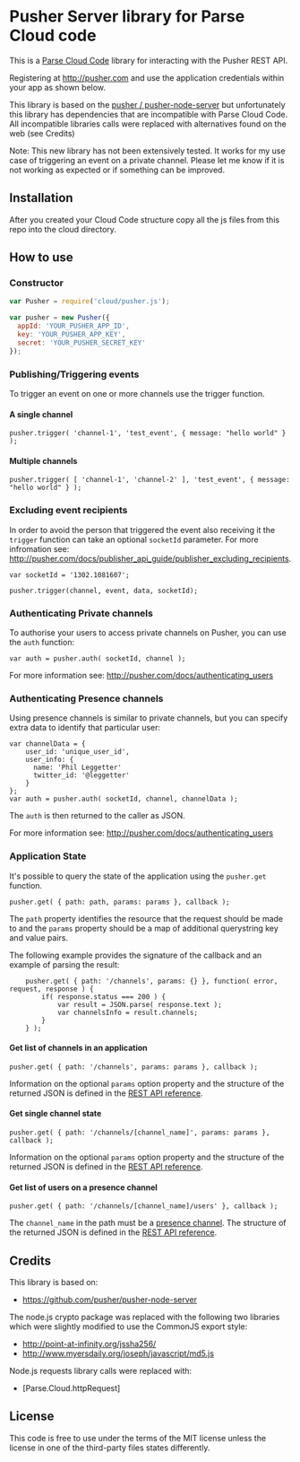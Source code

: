 # Pusher Server library for Parse Cloud code

This is a [Parse Cloud Code](https://www.parse.com/docs/cloud_code_guide) library for interacting with the Pusher REST API.

Registering at <http://pusher.com> and use the application credentials within your app as shown below.

This library is based on the [pusher / pusher-node-server](https://github.com/pusher/pusher-node-server) but unfortunately this library has dependencies that are incompatible with Parse Cloud Code. All incompatible libraries calls were replaced with alternatives found on the web (see Credits)

Note: This new library has not been extensively tested. It works for my use case of triggering an event on a private channel.
Please let me know if it is not working as expected or if something can be improved.

## Installation

After you created your Cloud Code structure copy all the js files from this repo into the cloud directory.

## How to use

### Constructor

```javascript
var Pusher = require('cloud/pusher.js');

var pusher = new Pusher({
  appId: 'YOUR_PUSHER_APP_ID',
  key: 'YOUR_PUSHER_APP_KEY',
  secret: 'YOUR_PUSHER_SECRET_KEY'
});
```

### Publishing/Triggering events

To trigger an event on one or more channels use the trigger function.

#### A single channel

```
pusher.trigger( 'channel-1', 'test_event', { message: "hello world" } );
```

#### Multiple channels

```
pusher.trigger( [ 'channel-1', 'channel-2' ], 'test_event', { message: "hello world" } );
```

### Excluding event recipients

In order to avoid the person that triggered the event also receiving it the `trigger` function can take an optional `socketId` parameter. For more infromation see: <http://pusher.com/docs/publisher_api_guide/publisher_excluding_recipients>.

```
var socketId = '1302.1081607';

pusher.trigger(channel, event, data, socketId);
```

### Authenticating Private channels

To authorise your users to access private channels on Pusher, you can use the `auth` function:

```
var auth = pusher.auth( socketId, channel );
```

For more information see: <http://pusher.com/docs/authenticating_users>

### Authenticating Presence channels

Using presence channels is similar to private channels, but you can specify extra data to identify that particular user:

```
var channelData = {
	user_id: 'unique_user_id',
	user_info: {
	  name: 'Phil Leggetter'
	  twitter_id: '@leggetter'
	}
};
var auth = pusher.auth( socketId, channel, channelData );
```

The `auth` is then returned to the caller as JSON.

For more information see: <http://pusher.com/docs/authenticating_users>

### Application State

It's possible to query the state of the application using the `pusher.get` function.

    pusher.get( { path: path, params: params }, callback );

The `path` property identifies the resource that the request should be made to and the `params` property should be a map of additional querystring key and value pairs.

The following example provides the signature of the callback and an example of parsing the result:

		pusher.get( { path: '/channels', params: {} }, function( error, request, response ) {
			if( response.status === 200 ) {
				var result = JSON.parse( response.text );
				var channelsInfo = result.channels;
			}
		} );    

#### Get list of channels in an application

    pusher.get( { path: '/channels', params: params }, callback );

Information on the optional `params` option property and the structure of the returned JSON is defined in the [REST API reference](http://pusher.com/docs/rest_api#method-get-channels).

#### Get single channel state

    pusher.get( { path: '/channels/[channel_name]', params: params }, callback );

Information on the optional `params` option property and the structure of the returned JSON is defined in the [REST API reference](http://pusher.com/docs/rest_api#method-get-channel).

#### Get list of users on a presence channel

    pusher.get( { path: '/channels/[channel_name]/users' }, callback );

The `channel_name` in the path must be a [presence channel](http://pusher.com/docs/presence). The structure of the returned JSON is defined in the [REST API reference](http://pusher.com/docs/rest_api#method-get-users).

## Credits

This library is based on:
* <https://github.com/pusher/pusher-node-server>

The node.js crypto package was replaced with the following two libraries which were slightly modified to use the CommonJS export style:
* <http://point-at-infinity.org/jssha256/>
* <http://www.myersdaily.org/joseph/javascript/md5.js>

Node.js requests library calls were replaced with:
* [Parse.Cloud.httpRequest]

## License

This code is free to use under the terms of the MIT license unless the license in one of the third-party files states differently.
